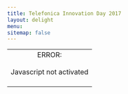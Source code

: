 ```yaml
---
title: Telefonica Innovation Day 2017
layout: delight
menu:
sitemap: false
---
```


<div id="pano" style="width:100%;height:100%;">
	<noscript><table style="width:100%;height:100%;"><tr style="vertical-align:middle;text-align:center;"><td>ERROR:<br><br>Javascript not activated<br><br></td></tr></table></noscript>
	<dl8-hub room-src="images/telefonica-0008.jpg" poster="images/telefonica-start-thumbnail.jpg">
      <dl8-hub-content>
        <dl8-video format="MONO_360" preload="metadata" title="Iceland - A Miracle of Nature" author="inside360" poster="images/iceland-poster.jpg">
            <source src="assets/films/Iceland-A_Miracle_of_Nature_4k.mp4" type="video/mp4" quality="4k" />
            <source src="assets/films/Iceland-A_Miracle_of_Nature_4k.webm" type="video/webm" quality="4k" />
            <source src="assets/films/Iceland-A_Miracle_of_Nature_hd" type="video/mp4" quality="960p" />
            <source src="assets/films/Iceland-A_Miracle_of_Nature_hd.webm" type="video/webm" quality="960p" />
            <source src="assets/films/Iceland-A_Miracle_of_Nature_sd.mp4" type="video/mp4" quality="512p" />
            <source src="assets/films/Iceland-A_Miracle_of_Nature_sd.webm" type="video/webm" quality="512p" />
        </dl8-video> 
        <dl8-video format="MONO_360" preload="metadata" title="Telefonica" author="inside360" poster="images/telefonica-video-thumbnail.jpg">
            <source src="assets/films/The-Drop_4k.mp4" type="video/mp4" quality="4k" />
            <source src="assets/films/The-Drop_4k.webm" type="video/webm" quality="4k" />
            <source src="assets/films/The-Drop_hd" type="video/mp4" quality="960p" />
            <source src="assets/films/The-Drop_hd.webm" type="video/webm" quality="960p" />
            <source src="assets/films/The-Drop_sd.mp4" type="video/mp4" quality="512p" />
            <source src="assets/films/The-Drop_sd.webm" type="video/webm" quality="512p" />
        </dl8-video>
        <dl8-video format="MONO_360" preload="metadata" title="The Drop" author="inside360" poster="images/drop-poster.jpg">
            <source src="assets/films/The-Drop_4k.mp4" type="video/mp4" quality="4k" />
            <source src="assets/films/The-Drop_4k.webm" type="video/webm" quality="4k" />
            <source src="assets/films/The-Drop_hd" type="video/mp4" quality="960p" />
            <source src="assets/films/The-Drop_hd.webm" type="video/webm" quality="960p" />
            <source src="assets/films/The-Drop_sd.mp4" type="video/mp4" quality="512p" />
            <source src="assets/films/The-Drop_sd.webm" type="video/webm" quality="512p" />
        </dl8-video>
        <!-- Second Row -->
        <dl8-external-content url="http://www.huawei.com/de/" poster="images/logo-huawei.jpg" title="Huawei ➦"></dl8-external-content>
        <dl8-external-content url="http://www.digitalinnovationday.de/" poster="poster.jpg" title="Save the Date 2018"></dl8-external-content>
        <dl8-external-content url="https://www.nfon.com/de/" poster="images/logo-nfon.jpg" title="NFON ➦"></dl8-external-content>
        <!-- Third Row -->
        <dl8-external-content url="https://next.telefonica.de/" poster="images/logo-next.jpg" title="Telefónica NEXT ➦"></dl8-external-content>
        <dl8-external-content url="https://www.gemalto.com/" poster="images/logo-gemalto.jpg" title="gemalto ➦"></dl8-external-content>
        <dl8-external-content url="https://comarch.de/" poster="images/logo-comarch.jpg" title="Comarch ➦"></dl8-external-content>
      </dl8-hub-content>
      <dl8-hub-vizor height="1.3" spacing=".09">
        <dl8-hub-grid view-id="main" width="2.5" columns="3" rows="3"></dl8-hub-grid>
      </dl8-hub-vizor>
     </dl8-hub>
</div>